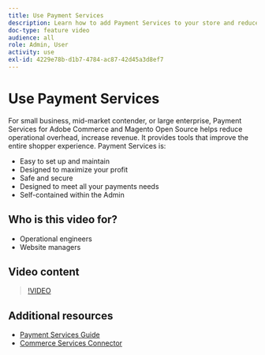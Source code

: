 ```yaml
---
title: Use Payment Services
description: Learn how to add Payment Services to your store and reduce operational overhead, increase revenue, and improve the entire shopper experience.
doc-type: feature video
audience: all
role: Admin, User
activity: use
exl-id: 4229e78b-d1b7-4784-ac87-42d45a3d8ef7
---
```

# Use Payment Services

For small business, mid-market contender, or large enterprise, Payment Services for Adobe Commerce and Magento Open Source helps reduce operational overhead, increase revenue. It provides tools that improve the entire shopper experience. Payment Services is:

- Easy to set up and maintain
- Designed to maximize your profit
- Safe and secure
- Designed to meet all your payments needs
- Self-contained within the Admin

## Who is this video for?

- Operational engineers
- Website managers

## Video content

>[!VIDEO](https://video.tv.adobe.com/v/343990?quality=12&learn=on)

## Additional resources

- [Payment Services Guide](https://experienceleague.adobe.com/docs/commerce-merchant-services/payment-services/guide-overview.html)
- [Commerce Services Connector](https://experienceleague.adobe.com/docs/commerce-merchant-services/user-guides/saas.html)
